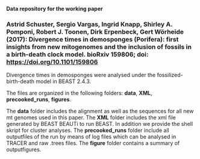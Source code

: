 **Data repository for the working paper**
### Astrid Schuster, Sergio Vargas, Ingrid Knapp, Shirley A. Pomponi, Robert J. Toonen, Dirk Erpenbeck, Gert Wörheide (2017): Divergence times in demosponges (Porifera): first insights from new mitogenomes and the inclusion of fossils in a birth-death clock model. bioRxiv 159806; doi: https://doi.org/10.1101/159806

Divergence times in demosponges were analysed under the fossilized-birth-death model in BEAST 2.4.3. 

The files are organized in the following folders: **data**, **XML**, **precooked_runs**, **figures**.

The **data** folder includes the alignment as well as the sequences for all new mt genomes used in this paper.
The **XML** folder includes the xml file generated by BEAST BEAUTi to run BEAST. In addition we provide the shell skript for cluster analyses. The **precooked_runs** folder include all outputfiles of the run by means of log files which can be analysed in TRACER and raw .trees files. The **figure** folder contains a summary of outputfigures. 
